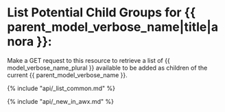# List Potential Child Groups for {{ parent_model_verbose_name|title|anora }}:

Make a GET request to this resource to retrieve a list of
{{ model_verbose_name_plural }} available to be added as children of the
current {{ parent_model_verbose_name }}.

{% include "api/_list_common.md" %}

{% include "api/_new_in_awx.md" %}
